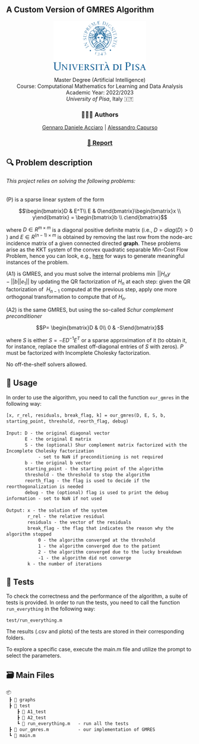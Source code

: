 ## A Custom Version of GMRES Algorithm

<div align="center">
 <p>
    <img style="" src="./logounipi.png" alt="Logo" width="250" >  <br>
    <p>
    Master Degree (Artificial Intelligence)<br>
    Course: Computational Mathematics for Learning and Data Analysis <br> Academic Year: 2022/2023<br> <i>University of Pisa</i>, Italy 🇮🇹
    </p>
  </p>
</div>
<div align="center">
 <p align="center"><h3>👨🏻‍💻 Authors</h3>
    <a href="mailto:g.acciaro@studenti.unipi.it">Gennaro Daniele Acciaro</a> | 
    <a href="mailto:a.capurso1@studenti.unipi.it">Alessandro Capurso</a>
  </p>
    <p align="center">
    <h3><a href="./report.pdf"> 📃 Report</a></h3>
  </p>
</div>

## 🔍 Problem description
###### This project relies on solving the following problems:
(P) is a sparse linear system of the form

```math
\begin{bmatrix}D & E^T\\ E & 0\end{bmatrix}\begin{bmatrix}x \\ y\end{bmatrix} = \begin{bmatrix}b \\ c\end{bmatrix}
```
where $D \in R^{m\times m}$ is a diagonal positive definite matrix (i.e.,  $D=diag(D)>0$ ) and $E \in R^{(n-1)\times m}$ is obtained by removing the last row from the node-arc incidence matrix of a given connected directed **graph**.
These problems arise as the KKT system of the convex quadratic separable Min-Cost Flow Problem, hence you can look, e.g., [here](https://commalab.di.unipi.it/datasets/mcf) for ways to generate meaningful instances of the problem.

(A1) is GMRES, and you must solve the internal problems $\min \; || H_ny-||b||e_1||$ by updating the QR factorization of $H_n$ at each step: given the QR factorization of  $H_{n-1}$  computed at the previous step, apply one more orthogonal transformation to compute that of $H_n$.

(A2) is the same GMRES, but using the so-called *Schur complement preconditioner*

```math
P= \begin{bmatrix}D & 0\\ 0 & -S\end{bmatrix}
```

where $S$ is either $S=-ED^{-1}E^T$ or a sparse approximation of it (to obtain it, for instance, replace the smallest off-diagonal entries of $S$ with zeros). $P$ must be factorized with Incomplete Cholesky factorization.

No off-the-shelf solvers allowed.

## 🔧 Usage
In order to use the algorithm, you need to call the function `our_gmres` in the following way:

    [x, r_rel, residuals, break_flag, k] = our_gmres(D, E, S, b, starting_point, threshold, reorth_flag, debug)

    Input: D - the original diagonal vector
           E - the original E matrix
           S - the (optional) Shur complement matrix factorized with the Incomplete Cholesky factorization 
                - set to NaN if preconditioning is not required
           b - the original b vector
           starting_point - the starting point of the algorithm
           threshold - the threshold to stop the algorithm
           reorth_flag - the flag is used to decide if the reorthogonalization is needed
           debug - the (optional) flag is used to print the debug information - set to NaN if not used
    
    Output: x - the solution of the system
            r_rel - the relative residual
            residuals - the vector of the residuals
            break_flag - the flag that indicates the reason why the algorithm stopped
                0 - the algorithm converged at the threshold
                1 - the algorithm converged due to the patient
                2 - the algorithm converged due to the lucky breakdown
                -1 - the algorithm did not converge
            k - the number of iterations

## 🧪 Tests
To check the correctness and the performance of the algorithm, a suite of tests is provided. In order to run the tests, you need to call the function `run_everything` in the following way:

    test/run_everything.m

The results (.csv and plots) of the tests are stored in their corresponding folders.

To explore a specific case, execute the main.m file and utilize the prompt to select the parameters.

## 🗃️ Main Files

    📦 
     ┣ 📂 graphs       
     ┣ 📂 test
        ┣ 📂 A1_test
        ┣ 📂 A2_test   
        ┗ 📜 run_everything.m   - run all the tests     
     ┣ 📜 our_gmres.m           - our implementation of GMRES      
     ┗ 📜 main.m                
